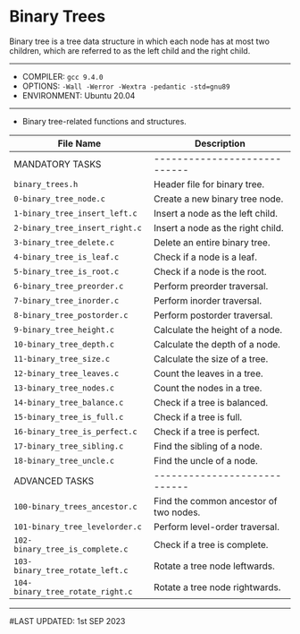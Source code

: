 # Binary Trees

Binary tree is a tree data structure in which each node has at most two children, which are referred to as the left child and the right child.

---
- COMPILER: `gcc 9.4.0`
- OPTIONS: `-Wall -Werror -Wextra -pedantic -std=gnu89`
- ENVIRONMENT: Ubuntu 20.04

---
- Binary tree-related functions and structures.

| File Name                  | Description                     |
| -------------------------- | ------------------------------- |
| MANDATORY TASKS		| ---------------------------- |
| `binary_trees.h`           | Header file for binary tree.    |
| `0-binary_tree_node.c`     | Create a new binary tree node.  |
| `1-binary_tree_insert_left.c` | Insert a node as the left child. |
| `2-binary_tree_insert_right.c` | Insert a node as the right child. |
| `3-binary_tree_delete.c`   | Delete an entire binary tree.   |
| `4-binary_tree_is_leaf.c`  | Check if a node is a leaf.      |
| `5-binary_tree_is_root.c`  | Check if a node is the root.    |
| `6-binary_tree_preorder.c` | Perform preorder traversal.     |
| `7-binary_tree_inorder.c`  | Perform inorder traversal.      |
| `8-binary_tree_postorder.c`| Perform postorder traversal.    |
| `9-binary_tree_height.c`   | Calculate the height of a node. |
| `10-binary_tree_depth.c`   | Calculate the depth of a node.  |
| `11-binary_tree_size.c`    | Calculate the size of a tree.   |
| `12-binary_tree_leaves.c`  | Count the leaves in a tree.     |
| `13-binary_tree_nodes.c`   | Count the nodes in a tree.      |
| `14-binary_tree_balance.c` | Check if a tree is balanced.    |
| `15-binary_tree_is_full.c` | Check if a tree is full.        |
| `16-binary_tree_is_perfect.c` | Check if a tree is perfect.  |
| `17-binary_tree_sibling.c` | Find the sibling of a node.     |
| `18-binary_tree_uncle.c`   | Find the uncle of a node.       |
| ADVANCED TASKS		| ---------------------------- |
| `100-binary_trees_ancestor.c`    | Find the common ancestor of two nodes. |
| `101-binary_tree_levelorder.c`   | Perform level-order traversal.  |
| `102-binary_tree_is_complete.c`  | Check if a tree is complete.    |
| `103-binary_tree_rotate_left.c`  | Rotate a tree node leftwards.   |
| `104-binary_tree_rotate_right.c` | Rotate a tree node rightwards.  |

---
#LAST UPDATED: 1st SEP 2023